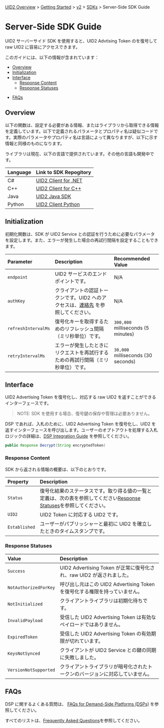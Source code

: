 [UID2 Overview](../../../README-ja.md) > [Getting Started](../../README.md) > [v2](../summary-doc-v2.md) > [SDKs](summary-sdks.md) > Server-Side SDK Guide

# Server-Side SDK Guide

UID2 サーバーサイド SDK を使用すると、UID2 Advtising Token のを復号して raw UID2 に容易にアクセスできます。

このガイドには、以下の情報が含まれています：

- [Overview](#overview)
- [Initialization](#initialization)
- [Interface](#interface)
  - [Response Content](#response-content)
  - [Response Statuses](#response-statuses)

* [FAQs](#faqs)

## Overview

以下の関数は、設定する必要がある情報、またはライブラリから取得できる情報を定義しています。以下で定義されるパラメータとプロパティ名は疑似コードです。実際のパラメータやプロパティ名は言語によって異なりますが、以下に示す情報と同様のものになります。

ライブラリは現在、以下の言語で提供されています。その他の言語も開発中です。

| Language | Link to SDK Repogitory                                                                       |
| :------- | :------------------------------------------------------------------------------------------- |
| C#       | [UID2 Client for .NET](https://github.com/IABTechLab/uid2-client-net/blob/master/README.md)  |
| C++      | [UID2 Client for C++](https://github.com/IABTechLab/uid2-client-cpp11/blob/master/README.md) |
| Java     | [UID2 Java SDK](https://github.com/IABTechLab/uid2-client-java/blob/master/README.md)        |
| Python   | [UID2 Client Python](https://github.com/IABTechLab/uid2-client-python/blob/master/README.md) |

## Initialization

初期化関数は、SDK が UID2 Service との認証を行うために必要なパラメータを設定します。また、エラーが発生した場合の再試行間隔を設定することもできます。

| Parameter           | Description                                                                                                              | Recommended Value                  |
| :------------------ | :----------------------------------------------------------------------------------------------------------------------- | :--------------------------------- |
| `endpoint`          | UID2 サービスのエンドポイントです。                                                                                      | N/A                                |
| `authKey`           | クライアントの認証トークンです。UID2 へのアクセスは、[連絡先](../../README.md#contact-info) を参照してください。 | N/A                                |
| `refreshIntervalMs` | 復号化キーを取得するためのリフレッシュ間隔（ミリ秒単位）です。                                                           | `300,000` milliseconds (5 minutes) |
| `retryIntervalMs`   | エラーが発生したときにリクエストを再試行するための再試行間隔（ミリ秒単位）です。                                         | `30,000` milliseconds (30 seconds) |

## Interface

UID2 Advertising Token を復号化し、対応する raw UID2 を返すことができるインターフェースです。

> NOTE: SDK を使用する場合、復号鍵の保存や管理は必要ありません。

DSP であれば、入札のために、UID2 Advertising Token を復号化し、UID2 を返すインターフェースを呼び出します。ユーザーのオプトアウトを処理する入札ロジックの詳細は、[DSP Integration Guide](../guides/dsp-guide.md) を参照してください。

```java
public Response Decrypt(String encryptedToken)
```

### Response Content

SDK から返される情報の概要は、以下のとおりです。

| Property      | Description                                                                                                                                       |
| :------------ | :------------------------------------------------------------------------------------------------------------------------------------------------ |
| `Status`      | 復号化結果のステータスです。取り得る値の一覧と定義は、次の表を参照してください[Response Statuses](#response-statuses)を参照してください。 |
| `UID2`        | UID2 Token に対応する UID2 です。                                                                                                                 |
| `Established` | ユーザーがパブリッシャーと最初に UID2 を確立したときのタイムスタンプです。                                                                          |

### Response Statuses

| Value                 | Description                                                                  |
| :-------------------- | :--------------------------------------------------------------------------- |
| `Success`             | UID2 Advertising Token が正常に復号化され、raw UID2 が返されました。         |
| `NotAuthorizedForKey` | 呼び出し元はこの UID2 Advertising Token を復号化する権限を持っていません。   |
| `NotInitialized`      | クライアントライブラリは初期化待ちです。                                     |
| `InvalidPayload`      | 受信した UID2 Advertising Token は有効なペイロードではありません。           |
| `ExpiredToken`        | 受信した UID2 Advertising Token の有効期限が切れています。                   |
| `KeysNotSynced`       | クライアントが UID2 Service との鍵の同期に失敗しました。                     |
| `VersionNotSupported` | クライアントライブラリが暗号化されたトークンのバージョンに対応していません。 |

## FAQs

DSP に関するよくある質問は、 [FAQs for Demand-Side Platforms (DSPs)](../getting-started/gs-faqs.md#faqs-for-demand-side-platforms-dsps) を参照してください。

すべてのリストは、[Frequently Asked Questions](../getting-started/gs-faqs.md)を参照してください。
